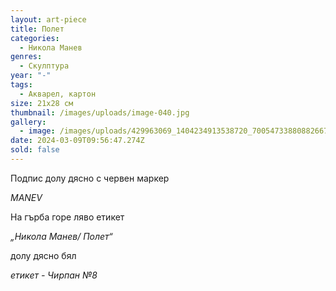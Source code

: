 ```yaml
---
layout: art-piece
title: Полет
categories:
  - Никола Манев
genres:
  - Скулптура
year: "-"
tags:
  - Акварел, картон
size: 21х28 см
thumbnail: /images/uploads/image-040.jpg
gallery:
  - image: /images/uploads/429963069_1404234913538720_7005473388088266711_n.jpg
date: 2024-03-09T09:56:47.274Z
sold: false
---
```

Подпис долу дясно с червен маркер

*MANEV*

На гърба горе ляво етикет

*„Никола Манев/ Полет“* 

долу дясно бял

*етикет - Чирпан №8*
